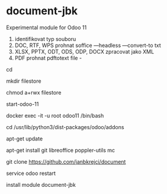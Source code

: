 # document-jbk
Experimental module for Odoo 11

1) identifikovat typ souboru
2) DOC, RTF, WPS prohnat soffice —headless —convert-to txt
3) XLSX, PPTX, ODT, ODS, ODP, DOCX zpracovat jako XML
4) PDF prohnat pdftotext file -


cd

mkdir filestore

chmod a+rwx filestore

start-odoo-11

docker exec -it -u root odoo11 /bin/bash

cd /usr/lib/python3/dist-packages/odoo/addons

apt-get update

apt-get install git libreoffice poppler-utils mc

git clone https://github.com/janbkrejci/document

service odoo restart


install module document-jbk

